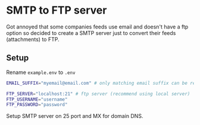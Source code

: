 # SMTP to FTP server

Got annoyed that some companies feeds use email and doesn't have a ftp option so decided to create a SMTP server just to convert their feeds (attachments) to FTP.

## Setup

Rename `example.env` to `.env`

```bash
EMAIL_SUFFIX="myemail@email.com" # only matching email suffix can be received

FTP_SERVER="localhost:21" # ftp server (recommend using local server)
FTP_USERNAME="username"
FTP_PASSWORD="password"
```

Setup SMTP server on 25 port and MX for domain DNS.
